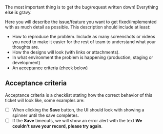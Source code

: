 The most important thing is to get the bug/request written down! Everything else is gravy.

Here you will describe the issue/feature you want to get fixed/implemented with as much detail as possible. This description should include at least:

* How to reproduce the problem. Include as many screenshots or videos you need to make it easier for the rest of team to understand what your thoughts are.
* How the designs will look (with links or attachments).
* In what environment the problem is happening (production, staging or development)
* An acceptance criteria (check below)

## Acceptance criteria

Acceptance criteria is a checklist stating how the correct behavior of this ticket will look like, some examples are:

- [ ] When clicking the **Save** button, the UI should look with showing a spinner until the save completes.
- [ ] If the **Save** timeouts, we will show an error alert with the text **We couldn't save your record, please try again**.
